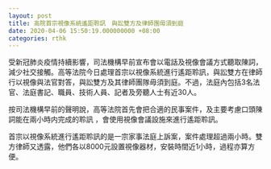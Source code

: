 ```yaml
---
layout: post
title: 高院首宗視像系統遙距聆訊　與訟雙方及律師團毋須到庭
date: 2020-04-06 15:50:19.000000000 +08:00
categories: rthk
---
```


受新冠肺炎疫情持續影響，司法機構早前宣布會以電話及視像會議方式聽取陳詞，減少社交接觸。高等法院今日處理首宗以視像系統進行遙距聆訊，與訟雙方在律師行以視像與法官對答，與訟雙方及其律師團隊毋須到庭。不過，法庭內包括3名法官、法庭書記、職員、技術人員、記者及旁聽人士有近30人。

按司法機構早前的聲明說，高等法院首先會把合適的民事案件，及主要考慮口頭陳詞能在兩小時内完成的聆訊 ，會使用視像會議設施來進行遙距聆訊。

首宗以視像系統進行遙距聆訊的是一宗家事法庭上訴案，案件處理超過兩小時。雙方律師又透露，他們各以8000元設置視像器材，安裝時間近1小時，過程亦算方便。
